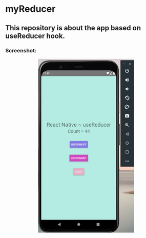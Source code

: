 # myReducer
## This repository is about the app based on useReducer hook.

### Screenshot:
<div align="center">
  <img src="screenshots/home.png" width="300">
  </div>
